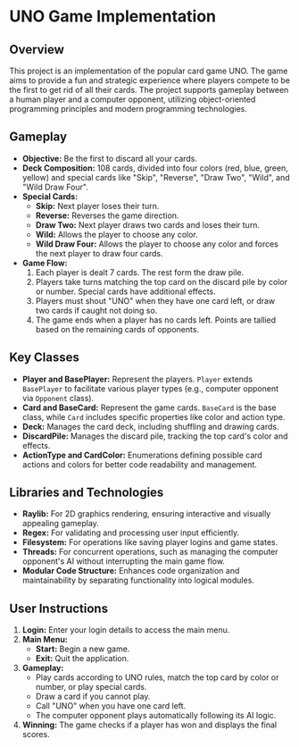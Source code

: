 # UNO Game Implementation

## Overview
This project is an implementation of the popular card game UNO. The game aims to provide a fun and strategic experience where players compete to be the first to get rid of all their cards. The project supports gameplay between a human player and a computer opponent, utilizing object-oriented programming principles and modern programming technologies.

## Gameplay
- **Objective:** Be the first to discard all your cards.
- **Deck Composition:** 108 cards, divided into four colors (red, blue, green, yellow) and special cards like "Skip", "Reverse", "Draw Two", "Wild", and "Wild Draw Four".
- **Special Cards:**
  - **Skip:** Next player loses their turn.
  - **Reverse:** Reverses the game direction.
  - **Draw Two:** Next player draws two cards and loses their turn.
  - **Wild:** Allows the player to choose any color.
  - **Wild Draw Four:** Allows the player to choose any color and forces the next player to draw four cards.
- **Game Flow:**
  1. Each player is dealt 7 cards. The rest form the draw pile.
  2. Players take turns matching the top card on the discard pile by color or number. Special cards have additional effects.
  3. Players must shout "UNO" when they have one card left, or draw two cards if caught not doing so.
  4. The game ends when a player has no cards left. Points are tallied based on the remaining cards of opponents.

## Key Classes
- **Player and BasePlayer:** Represent the players. `Player` extends `BasePlayer` to facilitate various player types (e.g., computer opponent via `Opponent` class).
- **Card and BaseCard:** Represent the game cards. `BaseCard` is the base class, while `Card` includes specific properties like color and action type.
- **Deck:** Manages the card deck, including shuffling and drawing cards.
- **DiscardPile:** Manages the discard pile, tracking the top card's color and effects.
- **ActionType and CardColor:** Enumerations defining possible card actions and colors for better code readability and management.

## Libraries and Technologies
- **Raylib:** For 2D graphics rendering, ensuring interactive and visually appealing gameplay.
- **Regex:** For validating and processing user input efficiently.
- **Filesystem:** For operations like saving player logins and game states.
- **Threads:** For concurrent operations, such as managing the computer opponent's AI without interrupting the main game flow.
- **Modular Code Structure:** Enhances code organization and maintainability by separating functionality into logical modules.

## User Instructions
1. **Login:** Enter your login details to access the main menu.
2. **Main Menu:**
   - **Start:** Begin a new game.
   - **Exit:** Quit the application.
3. **Gameplay:**
   - Play cards according to UNO rules, match the top card by color or number, or play special cards.
   - Draw a card if you cannot play.
   - Call "UNO" when you have one card left.
   - The computer opponent plays automatically following its AI logic.
4. **Winning:** The game checks if a player has won and displays the final scores.
